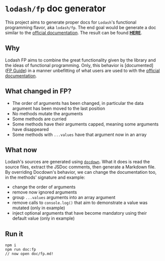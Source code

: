# `lodash/fp` doc generator

This project aims to generate proper docs for `Lodash`'s functional programming flavor, aka `lodash/fp`.
The end goal would be generate a doc similar to the [official documentation](https://lodash.com/docs). The result can be found **[HERE](https://gist.github.com/jfmengels/6b973b69c491375117dc)**.

## Why

Lodash FP aims to combine the great functionality given by the library and the ideas of functional programming. Only, this behavior is [documented]([FP Guide](https://github.com/lodash/lodash/wiki/FP-Guide)) in a manner unbefitting of what users are used to with the [official documentation](https://lodash.com/docs).

## What changed in FP?

- The order of arguments has been changed, in particular the data argument has been moved to the last position
- No methods mutate the arguments
- Some methods are curried
- Some methods have their arguments capped, meaning some arguments have disappeared
- Some methods with `...values` have that argument now in an array

## What now

Lodash's sources are generated using [`docdown`](https://github.com/jdalton/docdown). What it does is read the source files, extract the JSDoc comments, then generate a Markdown file. By overriding Docdown's behavior, we can change the documentation too, in the methods' signature and example:
- change the order of arguments
- remove now ignored arguments
- group `...values` arguments into an array argument
- remove calls to `console.log()` that aim to demonstrate a value was mutated (only in example)
- inject optional arguments that have become mandatory using their default value (only in example)

## Run it

```
npm i
npm run doc:fp
// now open doc/fp.md!
```
